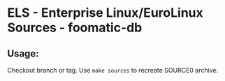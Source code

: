 # ELS - Enterprise Linux/EuroLinux Sources - foomatic-db
 
## Usage:
  Checkout branch or tag. Use `make sources` to recreate  SOURCE0 archive.
